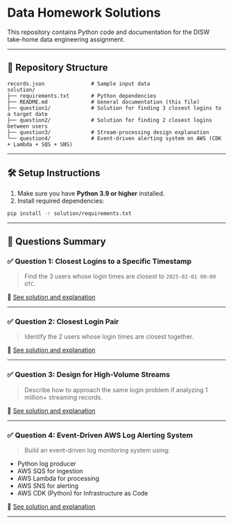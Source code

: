 # Data Homework Solutions

This repository contains Python code and documentation for the DISW take-home data engineering assignment.

---

## 📁 Repository Structure

```
records.json               # Sample input data
solution/
├── requirements.txt       # Python dependencies
├── README.md              # General documentation (this file)
├── question1/             # Solution for finding 3 closest logins to a target date
├── question2/             # Solution for finding 2 closest logins between users
├── question3/             # Stream-processing design explanation
└── question4/             # Event-driven alerting system on AWS (CDK + Lambda + SQS + SNS)
```

---

## 🛠️ Setup Instructions

1. Make sure you have **Python 3.9 or higher** installed.
2. Install required dependencies:

```bash
pip install -r solution/requirements.txt
```

---

## 📌 Questions Summary

### ✅ Question 1: Closest Logins to a Specific Timestamp

> Find the 3 users whose login times are closest to `2025-02-01 00:00 UTC`.

📂 [See solution and explanation](solution/question1)

---

### ✅ Question 2: Closest Login Pair

> Identify the 2 users whose login times are closest together.

📂 [See solution and explanation](solution/question2)

---

### ✅ Question 3: Design for High-Volume Streams

> Describe how to approach the same login problem if analyzing 1 million+ streaming records.

📂 [See solution and explanation](solution/question3)

---

### ✅ Question 4: Event-Driven AWS Log Alerting System

> Build an event-driven log monitoring system using:
- Python log producer
- AWS SQS for ingestion
- AWS Lambda for processing
- AWS SNS for alerting
- AWS CDK (Python) for Infrastructure as Code

📂 [See solution and explanation](solution/question4)

---